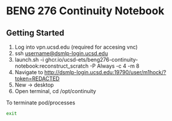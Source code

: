 # BENG 276 Continuity Notebook

## Getting Started

1. Log into vpn.ucsd.edu (required for accesing vnc)<br/>
2. ssh username@dsmlp-login.ucsd.edu
3. launch.sh -i ghcr.io/ucsd-ets/beng276-continuity-notebook:reconstruct_scratch -P Always -c 4 -m 8
4. Navigate to http://dsmlp-login.ucsd.edu:19790/user/m1hock/?token=REDACTED
5. New -> desktop
6. Open terminal, cd /opt/continuity

To terminate pod/processes
```sh
exit
```
